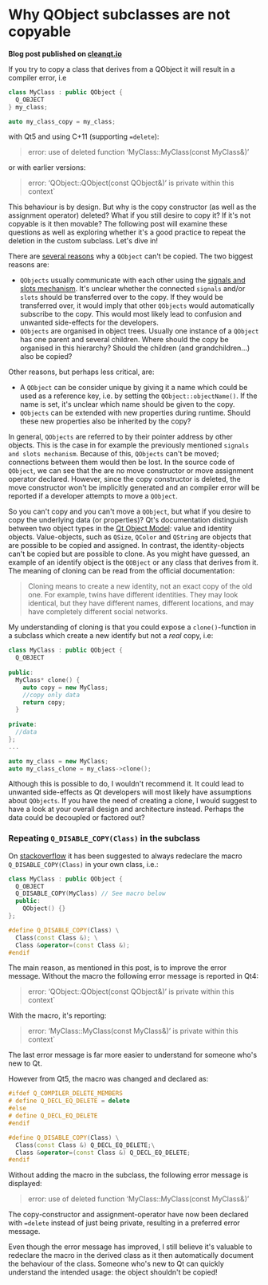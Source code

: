 
# Why QObject subclasses are not copyable

__Blog post published on [cleanqt.io](www.cleanqt.io)__ 

If you try to copy a class that derives from a QObject it will result in a compiler error, i.e

```cpp
class MyClass : public QObject {
  Q_OBJECT
} my_class;

auto my_class_copy = my_class;
```

with Qt5 and using C+11 (supporting `=delete`):
>error: use of deleted function ‘MyClass::MyClass(const MyClass&)’

or with earlier versions:
>error: ‘QObject::QObject(const QObject&)’ is private within this context`

This behaviour is by design. But why is the copy constructor (as well as the assignment operator) deleted? What if you still desire to copy it? If it's not copyable is it then movable? The following post will examine these questions as well as exploring whether it's a good practice to repeat the deletion in the custom subclass. Let's dive in!

There are [several reasons](http://doc.qt.io/qt-5/object.html) why a `QObject` can't be copied. The two biggest reasons are:

* `QObjects` usually communicate with each other using the [signals and slots mechanism](http://doc.qt.io/qt-5/signalsandslots.html). It's unclear whether the connected `signals` and/or `slots` should be transferred over to the copy. If they would be transferred over, it would imply that other `QObjects` would automatically subscribe to the copy. This would most likely lead to confusion and unwanted side-effects for the developers.
* `QObjects` are organised in object trees. Usually one instance of a `QObject` has one parent and several children. Where should the copy be organised in this hierarchy? Should the children (and grandchildren...) also be copied?

Other reasons, but perhaps less critical, are:

* A `QObject` can be consider unique by giving it a name which could be used as a reference key, i.e. by setting the  `QObject::objectName()`. If the name is set, it's unclear which name should be given to the copy.
* `QObjects` can be extended with new properties during runtime. Should these new properties also be inherited by the copy?

In general, `QObjects` are referred to by their pointer address by other objects. This is the case in for example the previously mentioned `signals and slots mechanism`. Because of this, `QObjects` can't be moved; connections between them would then be lost. In the source code of `QObject`, we can see that the are no move constructor or move assignment operator declared. However, since the copy constructor is deleted, the move constructor won't be implicitly generated and an compiler error will be reported if a developer attempts to move a `QObject`.

So you can't copy and you can't move a `QObject`, but what if you desire to copy the underlying data (or properties)? Qt's documentation distinguish between two object types in the [Qt Object Model](http://doc.qt.io/qt-5/object.html): value and identity objects. Value-objects, such as `QSize`, `QColor` and `QString` are objects that are possible to be copied and assigned. In contrast, the identity-objects can't be copied but are possible to clone. As you might have guessed, an example of an identify object is the `QOBject` or any class that derives from it. The meaning of cloning can be read from the official documentation:

>Cloning means to create a new identity, not an exact copy of the old one. For example, twins have different identities. They may look identical, but they have different names, different locations, and may have completely different social networks.

My understanding of cloning is that you could expose a `clone()`-function in a subclass which create a new identify but not a _real_ copy, i.e:

```cpp
class MyClass : public QObject {
  Q_OBJECT
  
public:
  MyClass* clone() {
    auto copy = new MyClass;
    //copy only data
    return copy;
  }
  
private:
  //data
};
...

auto my_class = new MyClass;
auto my_class_clone = my_class->clone();
```

Although this is possible to do, I wouldn't recommend it. It could lead to unwanted side-effects as Qt developers will most likely have assumptions about `QObjects`. If you have the need of creating a clone, I would suggest to have a look at your overall design and architecture instead. Perhaps the data could be decoupled or factored out?

### Repeating `Q_DISABLE_COPY(Class)` in the subclass
On [stackoverflow](https://stackoverflow.com/questions/19854371/repeating-q-disable-copy-in-qobject-derived-classes)  it has been suggested to always redeclare the macro `Q_DISABLE_COPY(Class)` in your own class, i.e.:

```cpp
class MyClass : public QObject {
  Q_OBJECT
  Q_DISABLE_COPY(MyClass) // See macro below
  public:
    QObject() {}
};
```

```cpp
#define Q_DISABLE_COPY(Class) \
  Class(const Class &); \
  Class &operator=(const Class &);
#endif
```
The main reason, as mentioned in this post, is to improve the error message. Without the macro the following error message is reported in Qt4:

>error: ‘QObject::QObject(const QObject&)’ is private within this context`

With the macro, it's reporting:
>error: ‘MyClass::MyClass(const MyClass&)’ is private within this context`

The last error message is far more easier to understand for someone who's new to Qt.
     
However from Qt5, the macro was changed and declared as:

```cpp
#ifdef Q_COMPILER_DELETE_MEMBERS 
# define Q_DECL_EQ_DELETE = delete
#else
# define Q_DECL_EQ_DELETE
#endif

#define Q_DISABLE_COPY(Class) \
  Class(const Class &) Q_DECL_EQ_DELETE;\
  Class &operator=(const Class &) Q_DECL_EQ_DELETE;
#endif
```
Without adding the macro in the subclass, the following error message is displayed:
>error: use of deleted function ‘MyClass::MyClass(const MyClass&)’

The copy-constructor and assignment-operator have now been declared with `=delete` instead of just being private, resulting in a preferred error message.

Even though the error message has improved, I still believe it's valuable to redeclare the macro in the derived class as it then automatically document the behaviour of the class. Someone who's new to Qt can quickly understand the intended usage: the object shouldn't be copied!
